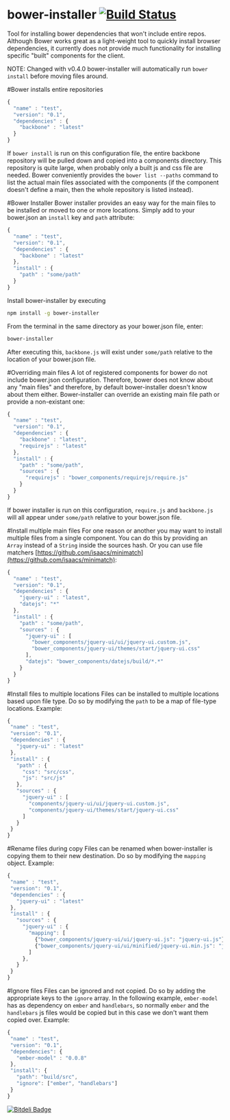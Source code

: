 bower-installer [![Build Status](https://travis-ci.org/blittle/bower-installer.png?branch=master)](https://travis-ci.org/blittle/bower-installer)
===============

Tool for installing bower dependencies that won't include entire repos. Although Bower works great
as a light-weight tool to quickly install browser dependencies, it currently does not provide much
functionality for installing specific "built" components for the client.

NOTE: Changed with v0.4.0 bower-installer will automatically run `bower install` before moving files around.

#Bower installs entire repositories

```javascript
{
  "name" : "test",
  "version": "0.1",
  "dependencies" : {
    "backbone" : "latest"
  }
}
```
If `bower install` is run on this configuration file, the entire backbone repository will be pulled down
and copied into a components directory. This repository is quite large, when probably only a built js and css
file are needed.  Bower conveniently provides the `bower list --paths` command to list the actual main files associated
with the components (if the component doesn't define a main, then the whole repository is listed instead).

#Bower Installer
Bower installer provides an easy way for the main files to be installed or moved to one or more locations. Simply add to
your bower.json an `install` key and `path` attribute:

```javascript
{
  "name" : "test",
  "version": "0.1",
  "dependencies" : {
    "backbone" : "latest"
  },
  "install" : {
    "path" : "some/path"
  }
}
```

Install bower-installer by executing

```bash
npm install -g bower-installer
```

From the terminal in the same directory as your bower.json file, enter:
```bash
bower-installer
```

After executing this, `backbone.js` will exist under `some/path` relative to the location of your
bower.json file.

#Overriding main files
A lot of registered components for bower do not include bower.json configuration. Therefore, bower does not know
about any "main files" and therefore, by default bower-installer doesn't know about them either. Bower-installer
can override an existing main file path or provide a non-existant one:

```javascript
{
  "name" : "test",
  "version": "0.1",
  "dependencies" : {
    "backbone" : "latest",
    "requirejs" : "latest"
  },
  "install" : {
    "path" : "some/path",
    "sources" : {
      "requirejs" : "bower_components/requirejs/require.js"
    }
  }
}
```
If bower installer is run on this configuration, `require.js` and `backbone.js` will all appear under
`some/path` relative to your bower.json file. 

#Install multiple main files
For one reason or another you may want to install multiple files from a single component. You can do this by providing
an `Array` instead of a `String` inside the sources hash. Or you can use file matchers [https://github.com/isaacs/minimatch](https://github.com/isaacs/minimatch):

```javascript
{
  "name" : "test",
  "version": "0.1",
  "dependencies" : {
    "jquery-ui" : "latest",
    "datejs": "*"
  },
  "install" : {
    "path" : "some/path",
    "sources" : {
      "jquery-ui" : [
        "bower_components/jquery-ui/ui/jquery-ui.custom.js",
        "bower_components/jquery-ui/themes/start/jquery-ui.css"
      ],
      "datejs": "bower_components/datejs/build/*.*"
    }
  }
}
```

#Install files to multiple locations
Files can be installed to multiple locations based upon file type. Do so by modifying the `path` to be a map of file-type
 locations. Example:
 ```javascript
{
  "name" : "test",
  "version": "0.1",
  "dependencies" : {
    "jquery-ui" : "latest"
  },
  "install" : {
    "path" : {
      "css": "src/css",
      "js": "src/js"
    },
    "sources" : {
      "jquery-ui" : [
        "components/jquery-ui/ui/jquery-ui.custom.js",
        "components/jquery-ui/themes/start/jquery-ui.css"
      ]
    }
  }
}
```

#Rename files during copy
Files can be renamed when bower-installer is copying them to their new destination. Do so by modifying the `mapping` object. Example:
 ```javascript
{
  "name" : "test",
  "version": "0.1",
  "dependencies" : {
    "jquery-ui" : "latest"
  },
  "install" : {
    "sources" : {
      "jquery-ui" : {
        "mapping": [
          {"bower_components/jquery-ui/ui/jquery-ui.js": "jquery-ui.js"},
          {"bower_components/jquery-ui/ui/minified/jquery-ui.min.js": "jquery-ui-min-new-name.js"}
        ]
      },
    }
  }
}
```

#Ignore files
Files can be ignored and not copied. Do so by adding the appropriate keys to the `ignore` array. In the following example, `ember-model` has as dependency on `ember` and `handlebars`, so normally `ember` and the `handlebars` js files would be copied but in this case we don't want them copied over. Example:
 ```javascript
{
  "name" : "test",
  "version": "0.1",
  "dependencies": {
    "ember-model" : "0.0.8"
  },
  "install": {
    "path": "build/src",
    "ignore": ["ember", "handlebars"]
  }
}
```




[![Bitdeli Badge](https://d2weczhvl823v0.cloudfront.net/blittle/bower-installer/trend.png)](https://bitdeli.com/free "Bitdeli Badge")

